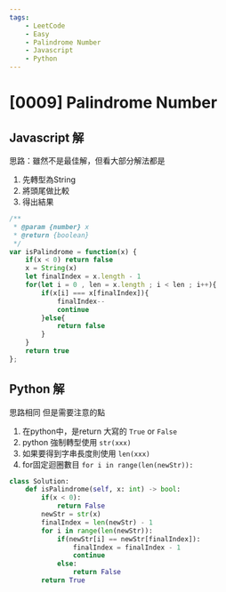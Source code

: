 ```yaml
---
tags: 
    - LeetCode
    - Easy
    - Palindrome Number
    - Javascript
    - Python
---
```

# [0009] Palindrome Number
## Javascript 解
思路：雖然不是最佳解，但看大部分解法都是
1. 先轉型為String
2. 將頭尾做比較
3. 得出結果
```javascript
/**
 * @param {number} x
 * @return {boolean}
 */
var isPalindrome = function(x) {
    if(x < 0) return false
    x = String(x)
    let finalIndex = x.length - 1
    for(let i = 0 , len = x.length ; i < len ; i++){
        if(x[i] === x[finalIndex]){
            finalIndex--
            continue
        }else{
            return false
        }
    }
    return true
};
```

## Python 解
思路相同
但是需要注意的點
1. 在python中，是return 大寫的 `True` or `False`
2. python 強制轉型使用 `str(xxx)`
3. 如果要得到字串長度則使用 `len(xxx)`
4. for固定迴圈數目 `for i in range(len(newStr)):`
```python
class Solution:
    def isPalindrome(self, x: int) -> bool:
        if(x < 0):
            return False
        newStr = str(x)
        finalIndex = len(newStr) - 1
        for i in range(len(newStr)):
            if(newStr[i] == newStr[finalIndex]):
                finalIndex = finalIndex - 1
                continue
            else:
                return False
        return True
```
